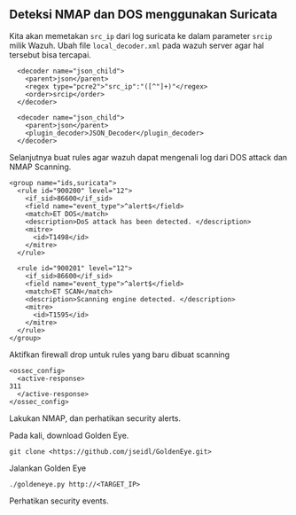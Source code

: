 ## Deteksi NMAP dan DOS menggunakan Suricata

Kita akan memetakan `src_ip` dari log suricata ke dalam parameter `srcip` milik Wazuh.
Ubah file `local_decoder.xml` pada wazuh server agar hal tersebut bisa tercapai.

```
  <decoder name="json_child">
    <parent>json</parent>
    <regex type="pcre2">"src_ip":"([^"]+)"</regex>
    <order>srcip</order>
  </decoder>

  <decoder name="json_child">
    <parent>json</parent>
    <plugin_decoder>JSON_Decoder</plugin_decoder>
  </decoder>

```

Selanjutnya buat rules agar wazuh dapat mengenali log dari DOS attack dan NMAP Scanning.

```
<group name="ids,suricata">
  <rule id="900200" level="12">
    <if_sid>86600</if_sid>
    <field name="event_type">^alert$</field>
    <match>ET DOS</match>
    <description>DoS attack has been detected. </description>
    <mitre>
      <id>T1498</id>
    </mitre>
  </rule>

  <rule id="900201" level="12">
    <if_sid>86600</if_sid>
    <field name="event_type">^alert$</field>
    <match>ET SCAN</match>
    <description>Scanning engine detected. </description>
    <mitre>
      <id>T1595</id>
    </mitre>
  </rule>
</group>

```

Aktifkan firewall drop untuk rules yang baru dibuat scanning

```
<ossec_config>
  <active-response>
311
  </active-response>
</ossec_config>

```

Lakukan NMAP, dan perhatikan security alerts.

Pada kali, download Golden Eye.

```
git clone <https://github.com/jseidl/GoldenEye.git>

```

Jalankan Golden Eye

```
./goldeneye.py http://<TARGET_IP>

```

Perhatikan security events.
